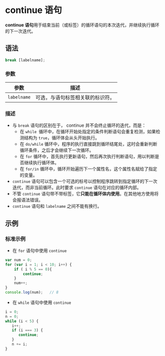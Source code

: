 # continue 语句

**continue 语句**用于结束当前（或标签）的循环语句的本次迭代，并继续执行循环的下一次迭代。

## 语法

```javascript
break [labelname];
```

### 参数

| 参数        | 描述                             |
| ----------- | -------------------------------- |
| `labelname` | 可选，与语句标签相关联的标识符。 |

### 描述

- 与 `break` 语句的区别在于， continue 并不会终止循环的迭代，而是：
  - 在 `while `循环中，在循环开始处指定的条件判断语句会重复检测，如果检测结构为 `true`，循环体会从头开始执行。
  - 在 `do/while` 循环中，程序的执行直接跳到循环结尾处，这时会重新判断循环条件，之后才会继续下一次循环。
  - 在 `for` 循环中，首先执行更新语句，然后再次执行判断语句，用以判断是否继续执行循环体。
  - 在 `for/in` 循环中，循环开始遍历下一个属性名，这个属性名赋给了指定的变量。
- `continue` 语句可以包含一个可选的标号以控制程序跳转到指定循环的下一次迭代，而非当前循环。此时要求 `continue` 语句在对应的循环内部。
- 不管 `continue` 语句带不带标签，它**只能在循环体内使用**。在其他地方使用将会报语法错误。
- `continue` 语句和 `labelname` 之间不能有换行。

## 示例

### 标准示例

- 在 `for` 语句中使用 `continue`

```javascript
var num = 0;
for (var i = 1; i < 10; i++) {
    if ( i % 5 == 0){
        continue;
    }
    num++;
}
console.log(num);	// 8
```

- 在 `while` 语句中使用 `continue`

```javascript
i = 0;
n = 0;
while (i < 5) {
   i++;
   if (i === 3) {
      continue;
   }
   n += i;
}
```



